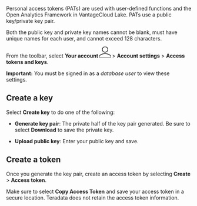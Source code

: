 Personal access tokens (PATs) are used with user-defined functions and the Open Analytics Framework in VantageCloud Lake. PATs use a public key/private key pair.

Both the public key and private key names cannot be blank, must have unique names for each user, and cannot exceed 128 characters.

From the toolbar, select **Your account** ![Person icon.](Images/mci1652327190262.svg) > **Account settings** > **Access tokens and keys**.

**Important:** You must be signed in as a *database user* to view these settings.

## Create a key


Select **Create key** to do one of the following:

-   **Generate key pair**: The private half of the key pair generated. Be sure to select **Download** to save the private key.


-   **Upload public key**: Enter your public key and save.


## Create a token


Once you generate the key pair, create an access token by selecting **Create** > **Access token**.

Make sure to select **Copy Access Token** and save your access token in a secure location. Teradata does not retain the access token information.


